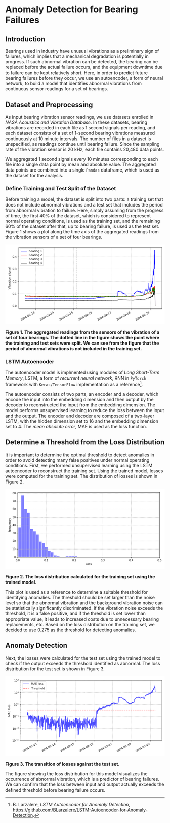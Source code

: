 # Anomaly Detection for Bearing Failures

## Introduction

Bearings used in industry have unusual vibrations as a preliminary sign of failures, which implies that a mechanical degradation is potentially in progress. If such abnormal vibration can be detected, the bearing can be replaced before the actual failure occurs, and the equipment downtime due to failure can be kept relatively short. Here, in order to predict future bearing failures before they occur, we use an autoencoder, a form of neural network, to build a model that identifies abnormal vibrations from continuous sensor readings for a set of bearings.

## Dataset and Preprocessing

As input bearing vibration sensor readings, we use datasets enrolled in *NASA Acoustics and Vibration Database*. In these datasets, bearing vibrations are recorded in each file as 1 second signals per reading, and each dataset consists of a set of 1-second bearing vibrations measured continuously at 10 minute intervals. The number of files in a dataset is unspecified, as readings continue until bearing failure. Since the sampling rate of the vibration sensor is 20 kHz, each file contains 20,480 data points.

We aggregated 1 second signals every 10 minutes corresponding to each file into a single data point by mean and absolute value. The aggregated data points are combined into a single `Pandas` dataframe, which is used as the dataset for the analysis.

### Define Training and Test Split of the Dataset

Before training a model, the dataset is split into two parts: a training set that does not include abnormal vibrations and a test set that includes the period from abnormal vibration to failure. Here, simply assuming from the progress of time, the first 40% of the dataset, which is considered to represent normal operating conditions, is used as the training set, and the remaining 60% of the dataset after that, up to bearing failure, is used as the test set. Figure 1 shows a plot along the time axis of the aggregated readings from the vibration sensors of a set of four bearings.

![sensors](figure/sensors.png)

**Figure 1. The aggregated readings from the sensors of the vibration of a set of four bearings. The dotted line in the figure shows the point where the training and test sets were split. We can see from the figure that the period of abnormal vibrations is not included in the training set.**

### LSTM Autoencoder

The autoencoder model is implmented using modules of *Long Short-Term Memory*, LSTM, a form of *recurrent neural network*, RNN in `PyTorch` framework with `Keras/TensorFlow` implementation as a reference[^Larzalere].

The autoencoder consists of two parts, an encoder and a decoder, which encode the input into the embedding dimension and then output by the decoder to reconstructed the input from the embedding dimension. The model performs unsupervised learning to reduce the loss between the input and the output. The encoder and decoder are composed of a two-layer LSTM, with the hidden dimension set to 16 and the embedding dimension set to 4. The *mean absolute error*, MAE is used as the loss function.

## Determine a Threshold from the Loss Distribution

It is important to determine the optimal threshold to detect anomalies in order to avoid detecting many false positives under normal operating conditions. First, we performed unsupervised learning using the LSTM autoencoder to reconstruct the training set. Using the trained model, losses were computed for the training set. The distribution of losses is shown in Figure 2.

![loss distribution](figure/loss_distribution.png)

**Figure 2. The loss distribution calculated for the training set using the trained model.**

This plot is used as a reference to determine a suitable threshold for identifying anomalies. The threshold should be set larger than the noise level so that the abnormal vibration and the background vibration noise can be statistically significantly discriminated. If the vibration noise exceeds the threshold, it is a false positive, and if the threshold is set lower than appropriate value, it leads to increased costs due to unnecessary bearing replacements, etc. Based on the loss distribution on the training set, we decided to use 0.275 as the threshold for detecting anomalies.

## Anomaly Detection

Next, the losses were calculated for the test set using the trained model to check if the output exceeds the threshold identified as abnormal. The loss distribution for the test set is shown in Figure 3.

![transition of test losses](figure/test_loss.png)

**Figure 3. The transition of losses against the test set.**

The figure showing the loss distribution for this model visualizes the occurrence of abnormal vibration, which is a predictor of bearing failures. We can confirm that the loss between input and output actually exceeds the defined threshold before bearing failure occurs.

[^Larzalere]: B. Larzalere, *LSTM Autoencoder for Anomaly Detection*, https://github.com/BLarzalere/LSTM-Autoencoder-for-Anomaly-Detection.
